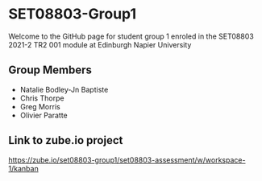 # SET08803-Group1
Welcome to the GitHub page for student group 1 enroled in the SET08803 2021-2 TR2 001 module at Edinburgh Napier University

## Group Members
* Natalie Bodley-Jn Baptiste
* Chris Thorpe
* Greg Morris
* Olivier Paratte

## Link to zube.io project
https://zube.io/set08803-group1/set08803-assessment/w/workspace-1/kanban
